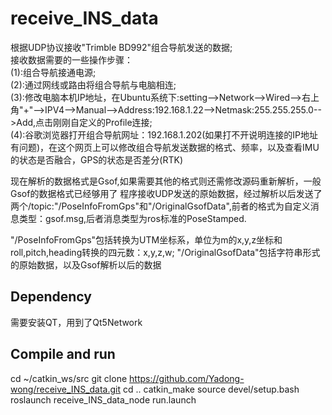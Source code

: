 # receive_INS_data
根据UDP协议接收"Trimble BD992"组合导航发送的数据;  
接收数据需要的一些操作步骤：  
(1):组合导航接通电源;  
(2):通过网线或路由将组合导航与电脑相连;  
(3):修改电脑本机IP地址，在Ubuntu系统下:setting-->Network-->Wired-->右上角"+"-->IPV4-->Manual-->Address:192.168.1.22-->Netmask:255.255.255.0-->Add,点击刚刚自定义的Profile连接;  
(4):谷歌浏览器打开组合导航网址：192.168.1.202(如果打不开说明连接的IP地址有问题)，在这个网页上可以修改组合导航发送数据的格式、频率，以及查看IMU的状态是否融合，GPS的状态是否差分(RTK)  
 

现在解析的数据格式是Gsof,如果需要其他的格式则还需修改源码重新解析，一般Gsof的数据格式已经够用了
程序接收UDP发送的原始数据，经过解析以后发送了两个/topic:"/PoseInfoFromGps"和"/OriginalGsofData",前者的格式为自定义消息类型：gsof.msg,后者消息类型为ros标准的PoseStamped.

"/PoseInfoFromGps"包括转换为UTM坐标系，单位为m的x,y,z坐标和roll,pitch,heading转换的四元数：x,y,z,w;
"/OriginalGsofData"包括字符串形式的原始数据，以及Gsof解析以后的数据
## Dependency

需要安装QT，用到了Qt5Network
 
## Compile and run
cd ~/catkin_ws/src
git clone https://github.com/Yadong-wong/receive_INS_data.git
cd ..
catkin_make
source devel/setup.bash
roslaunch receive_INS_data_node run.launch

